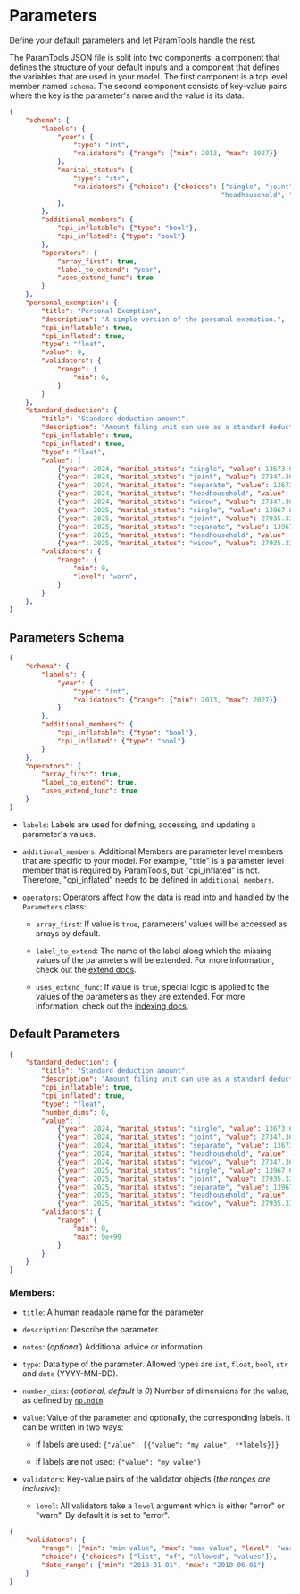 # Parameters

Define your default parameters and let ParamTools handle the rest.

The ParamTools JSON file is split into two components: a component that defines the structure of your default inputs and a component that defines the variables that are used in your model. The first component is a top level member named `schema`. The second component consists of key-value pairs where the key is the parameter's name and the value is its data.

```json
{
    "schema": {
        "labels": {
            "year": {
                "type": "int",
                "validators": {"range": {"min": 2013, "max": 2027}}
            },
            "marital_status": {
                "type": "str",
                "validators": {"choice": {"choices": ["single", "joint", "separate",
                                                     "headhousehold", "widow"]}}
            },
        },
        "additional_members": {
            "cpi_inflatable": {"type": "bool"},
            "cpi_inflated": {"type": "bool"}
        },
        "operators": {
            "array_first": true,
            "label_to_extend": "year",
            "uses_extend_func": true
        }
    },
    "personal_exemption": {
        "title": "Personal Exemption",
        "description": "A simple version of the personal exemption.",
        "cpi_inflatable": true,
        "cpi_inflated": true,
        "type": "float",
        "value": 0,
        "validators": {
            "range": {
                "min": 0,
            }
        }
    },
    "standard_deduction": {
        "title": "Standard deduction amount",
        "description": "Amount filing unit can use as a standard deduction.",
        "cpi_inflatable": true,
        "cpi_inflated": true,
        "type": "float",
        "value": [
            {"year": 2024, "marital_status": "single", "value": 13673.68},
            {"year": 2024, "marital_status": "joint", "value": 27347.36},
            {"year": 2024, "marital_status": "separate", "value": 13673.68},
            {"year": 2024, "marital_status": "headhousehold", "value": 20510.52},
            {"year": 2024, "marital_status": "widow", "value": 27347.36},
            {"year": 2025, "marital_status": "single", "value": 13967.66},
            {"year": 2025, "marital_status": "joint", "value": 27935.33},
            {"year": 2025, "marital_status": "separate", "value": 13967.66},
            {"year": 2025, "marital_status": "headhousehold", "value": 20951.49},
            {"year": 2025, "marital_status": "widow", "value": 27935.33}],
        "validators": {
            "range": {
                "min": 0,
                "level": "warn",
            }
        }
    },
}
```





## Parameters Schema

```json
{
    "schema": {
        "labels": {
            "year": {
                "type": "int",
                "validators": {"range": {"min": 2013, "max": 2027}}
            }
        },
        "additional_members": {
            "cpi_inflatable": {"type": "bool"},
            "cpi_inflated": {"type": "bool"}
        }
    },
    "operators": {
        "array_first": true,
        "label_to_extend": true,
        "uses_extend_func": true
    }
}
```

- `labels`: Labels are used for defining, accessing, and updating a parameter's values.

- `additional_members`: Additional Members are parameter level members that are specific to your model. For example, "title" is a parameter level member that is required by ParamTools, but "cpi_inflated" is not. Therefore, "cpi_inflated" needs to be defined in `additional_members`.

- `operators`: Operators affect how the data is read into and handled by the `Parameters` class:

    - `array_first`: If value is `true`, parameters' values will be accessed as arrays by default.

    - `label_to_extend`: The name of the label along which the missing values of the parameters will be extended. For more information, check out the [extend docs](/api/extend/).

    - `uses_extend_func`: If value is `true`, special logic is applied to the values of the parameters as they are extended. For more information, check out the [indexing docs](/api/indexing/).


## Default Parameters

```json
{
	"standard_deduction": {
        "title": "Standard deduction amount",
        "description": "Amount filing unit can use as a standard deduction.",
        "cpi_inflatable": true,
        "cpi_inflated": true,
        "type": "float",
        "number_dims": 0,
        "value": [
            {"year": 2024, "marital_status": "single", "value": 13673.68},
            {"year": 2024, "marital_status": "joint", "value": 27347.36},
            {"year": 2024, "marital_status": "separate", "value": 13673.68},
            {"year": 2024, "marital_status": "headhousehold", "value": 20510.52},
            {"year": 2024, "marital_status": "widow", "value": 27347.36},
            {"year": 2025, "marital_status": "single", "value": 13967.66},
            {"year": 2025, "marital_status": "joint", "value": 27935.33},
            {"year": 2025, "marital_status": "separate", "value": 13967.66},
            {"year": 2025, "marital_status": "headhousehold", "value": 20951.49},
            {"year": 2025, "marital_status": "widow", "value": 27935.33}],
        "validators": {
            "range": {
                "min": 0,
                "max": 9e+99
            }
        }
    }
}
```

###  Members:

- `title`: A human readable name for the parameter.

- `description`: Describe the parameter.

- `notes`: (*optional*) Additional advice or information.

- `type`: Data type of the parameter. Allowed types are `int`, `float`, `bool`, `str` and `date` (YYYY-MM-DD).

- `number_dims`: (*optional, default is 0*) Number of dimensions for the value, as defined by [`np.ndim`][1].

- `value`: Value of the parameter and optionally, the corresponding labels. It can be written in two ways:

    - if labels are used: `{"value": [{"value": "my value", **labels}]}`

    - if labels are not used: `{"value": "my value"}`

- `validators`: Key-value pairs of the validator objects (*the ranges are inclusive*):
    - `level`: All validators take a `level` argument which is either "error" or "warn". By default it is set to "error".

```json
{
    "validators": {
        "range": {"min": "min value", "max": "max value", "level": "warn"},
        "choice": {"choices": ["list", "of", "allowed", "values"]},
        "date_range": {"min": "2018-01-01", "max": "2018-06-01"}
    }
}
```


[1]: https://docs.scipy.org/doc/numpy/reference/generated/numpy.ndarray.ndim.html

